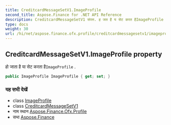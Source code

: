 ```yaml
---
title: CreditcardMessageSetV1.ImageProfile
second_title: Aspose.Finance for .NET API Reference
description: CreditcardMessageSetV1 संपत्त. ह जत है य सेट करत हैImageProfile .
type: docs
weight: 30
url: /hi/net/aspose.finance.ofx.profile/creditcardmessagesetv1/imageprofile/
---
```

## CreditcardMessageSetV1.ImageProfile property

हो जाता है या सेट करता है`ImageProfile` .

```csharp
public ImageProfile ImageProfile { get; set; }
```

### यह सभी देखें

* class [ImageProfile](../../imageprofile/)
* class [CreditcardMessageSetV1](../)
* नाम स्थान [Aspose.Finance.Ofx.Profile](../../creditcardmessagesetv1/)
* सभा [Aspose.Finance](../../../)


